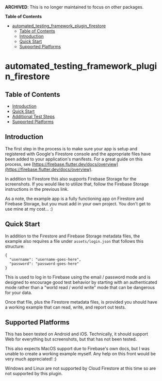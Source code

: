 **ARCHIVED**: This is no longer maintained to focus on other packages.

<!-- START doctoc generated TOC please keep comment here to allow auto update -->
<!-- DON'T EDIT THIS SECTION, INSTEAD RE-RUN doctoc TO UPDATE -->
**Table of Contents**

- [automated_testing_framework_plugin_firestore](#automated_testing_framework_plugin_firestore)
  - [Table of Contents](#table-of-contents)
  - [Introduction](#introduction)
  - [Quick Start](#quick-start)
  - [Supported Platforms](#supported-platforms)

<!-- END doctoc generated TOC please keep comment here to allow auto update -->

# automated_testing_framework_plugin_firestore

## Table of Contents

* [Introduction](#introduction)
* [Quick Start](#quick-start)
* [Additional Test Steps](https://github.com/peiffer-innovations/automated_testing_framework_plugin_firestore/blob/main/documentation/STEPS.md)
* [Supported Platforms](#supported-platforms)


## Introduction

The first step in the process is to make sure your app is setup and registered with Google's Firestore console and the appropriate files have been added to your application's manifests.  For a great guide on this process, see [https://firebase.flutter.dev/docs/overview](https://firebase.flutter.dev/docs/overview).

In addition to Firestore this also supports Firebase Storage for the screenshots.  If you would like to utilize that, follow the Firebase Storage instructions in the previous link.

As a note, the example app is a fully functioning app on Firestore and Firebase Storage, but you must add in your own project.  You don't get to use mine at my cost...  :)


## Quick Start

In addition to the Firestore and Firebase Storage metadata files, the example also requires a file under `assets/login.json` that follows this structure:

```
{
  "username": "username-goes-here",
  "password": "password-goes-here"
}
```

This is used to log in to Firebase using the email / password mode and is designed to encourage good test behavior by starting with an authenticated mode rather than a "world read / world write" mode that can be dangerous for your data.

Once that file, plus the Firestore metadata files, is provided you should have a working example that can read, write, and report out tests.


## Supported Platforms

This has been tested on Android and iOS.  Technically, it should support Web for everything but screenshots, but that has not been tested.

This also expects MacOS support due to Firebase's own docs, but I was unable to create a working example myself.  Any help on this front would be very much appreciated!  :)

Windows and Linux are not supported by Cloud Firestore at this time so are not supported by this plugin.